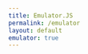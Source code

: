 ```yaml
---
title: Emulator.JS
permalink: /emulator
layout: default
emulator: true
---
```


<div style="max-width:100%; max-height:100%;">
    <div id="game"></div>
</div>
<script>
EJS_player = '#game';
EJS_core = 'gba';
EJS_gameName = 'The Legend of Zelda - The Minish Cap';
EJS_color = '#222';
EJS_startOnLoaded = true;
EJS_Buttons = { playPause: false, restart: true, mute: false, settings: false, fullscreen: true, saveState: false, loadState: false, screenRecord: false, gamepad: true, cheat: false, volume: false, saveSavFiles: false, loadSavFiles: false, quickSave: false, quickLoad: false, screenshot: false, cacheManager: false };
EJS_pathtodata = 'https://cdn.jsdelivr.net/gh/EmulatorJS/EmulatorJS@latest/data/';
EJS_gameUrl = "https://raw.githubusercontent.com/arialhamed/static/main/games/roms/gba/metroid-fusion.gba";
EJS_biosUrl = "https://raw.githubusercontent.com/arialhamed/static/main/others/gba_bios.bin";
EJS_defaultControls = {
  0: {
    0: {'value' : 'i', 'value2' : 'BUTTON_2', 'keycode': '73'}, // B
    // 1: {'value' : '', 'value2' : '', 'keycode': ''}, // Y
    2: {'value' : '`', 'value2' : 'SELECT', 'keycode': '192'}, // SELECT
    3: {'value' : 'escape', 'value2' : 'START', 'keycode': '27'}, // START
    4: {'value' : 'w', 'value2' : 'LEFT_STICK_Y:-1', 'keycode': '87'}, // UP
    5: {'value' : 's', 'value2' : 'LEFT_STICK_Y:+1', 'keycode': '83'}, // DOWN
    6: {'value' : 'a', 'value2' : 'LEFT_STICK_X:-1', 'keycode': '65'}, // LEFT
    7: {'value' : 'd', 'value2' : 'LEFT_STICK_X:+1', 'keycode': '68'}, // RIGHT
    8: {'value' : 'o', 'value2' : 'BUTTON_3', 'keycode': '79'}, // A 
    // 9: {'value' : '', 'value2' : '', 'keycode': ''}, // X
    10: {'value' : 'u', 'value2' : 'LEFT_TOP_SHOULDER', 'keycode': '85'}, // L
    11: {'value' : 'p', 'value2' : 'RIGHT_TOP_SHOULDER', 'keycode': '80'}, // R
    24: {'value' : 'f2', 'value2' : '', 'keycode': '113'}, // QUICK SAVE
    25: {'value' : 'f3', 'value2' : '', 'keycode': '115'}, // QUICK LOAD
    27: {'value' : 'shift', 'value2' : '', 'keycode': '16'}, // FAST
    // 28: {'value' : 'r', 'value2' : '', 'keycode': '82'} // SLOW
  },
  1: {},
  2: {},
  3: {}
}
</script>
<script src='https://cdn.jsdelivr.net/gh/EmulatorJS/EmulatorJS@latest/data/loader.js'></script>
